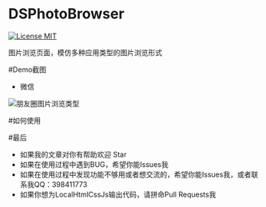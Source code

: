 # DSPhotoBrowser

[![License MIT](https://img.shields.io/badge/license-MIT-green.svg?style=flat)](https://github.com/walkdianzi/DSPhotoBrowser/blob/master/LICENSE)&nbsp;

图片浏览页面，模仿多种应用类型的图片浏览形式

#Demo截图
- 微信

![朋友圈图片浏览类型](https://github.com/walkdianzi/DSPhotoBrowser/blob/master/DSPhotoBrowser/Snapshots/contentOffset.gif)


#如何使用


#最后
- 如果我的文章对你有帮助欢迎 Star  
- 如果在使用过程中遇到BUG，希望你能Issues我
- 如果在使用过程中发现功能不够用或者想交流的，希望你能Issues我，或者联系我QQ：398411773
- 如果你想为LocalHtmlCssJs输出代码，请拼命Pull Requests我
